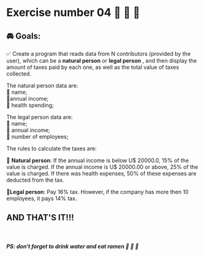 # **Exercise number 04** :metal: :metal: :metal:

## :oncoming_automobile: **Goals**:  

:white_check_mark: Create a program that reads data from N contributors (provided by the user), which can be a **natural person** or **legal person** , and then display the amount of taxes  paid by each one, as well as the total value of taxes collected. 

The natural person data are:  
:small_blue_diamond: name;  
:small_blue_diamond:annual income;  
:small_blue_diamond: health spending;  

The legal person data are:  
:small_blue_diamond: name;    
:small_blue_diamond: annual income;  
:small_blue_diamond: number of employees;

The rules to calculate the taxes are:

:small_orange_diamond: **Natural person**: If the annual income is below U$ 20000.0, 15% of the value is charged. If the annual income is U$ 20000.00 or above, 25% of the value is charged. If there was health expenses, 50% of these expenses are deducted from the tax.  

:small_orange_diamond:**Legal person**: Pay 16% tax. However, if the company has more then 10 employees, it pays 14% tax.
<br>

## AND THAT'S IT!!!

<br>

##### ***PS: don't forget to drink water and eat ramen*** :ramen: :ramen: :ramen: